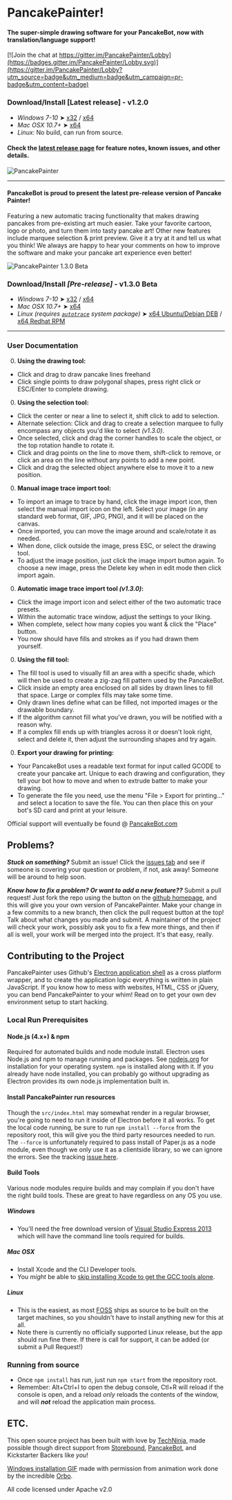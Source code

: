 # PancakePainter!
#### The super-simple drawing software for your PancakeBot, now with translation/language support!

[![Join the chat at https://gitter.im/PancakePainter/Lobby](https://badges.gitter.im/PancakePainter/Lobby.svg)](https://gitter.im/PancakePainter/Lobby?utm_source=badge&utm_medium=badge&utm_campaign=pr-badge&utm_content=badge)

### Download/Install [Latest release] - v1.2.0
 * *Windows 7-10* ➤ [x32](https://github.com/PancakeBot/PancakePainter/releases/download/v1.2.0-Beta/Install_PancakePainter_Win_32bit_v1.2.0-beta.exe) / [x64](https://github.com/PancakeBot/PancakePainter/releases/download/v1.2.0-Beta/Install_PancakePainter_Win_64bit_v1.2.0-beta.exe)
 * *Mac OSX 10.7+* ➤ [x64](https://github.com/PancakeBot/PancakePainter/releases/download/v1.2.0-Beta/PancakePainter_Mac_v1.2.0-Beta.zip)
 * *Linux:* No build, can run from source.

#### Check the [latest release page](https://github.com/PancakeBot/PancakePainter/releases/latest) for feature notes, known issues, and other details.

![PancakePainter](https://cloud.githubusercontent.com/assets/320747/10681916/96629bc8-78e3-11e5-99e6-4f6c3e13cc86.png)

----

#### PancakeBot is proud to present the latest pre-release version of Pancake Painter!
Featuring a new automatic tracing functionality that makes drawing pancakes from
pre-existing art much easier. Take your favorite cartoon, logo or photo, and
turn them into tasty pancake art! Other new features include marquee selection
& print preview. Give it a try at it and tell us what you think! We always are
happy to hear your comments on how to improve the software and make your pancake
art experience even better!

![PancakePainter 1.3.0 Beta](https://cloud.githubusercontent.com/assets/320747/23157197/f7b6226c-f7ce-11e6-9cab-1eaacc071950.png)

### Download/Install ***[Pre-release]*** - v1.3.0 Beta
 * *Windows 7-10* ➤ [x32](https://github.com/PancakeBot/PancakePainter/releases/download/v1.3.0-Beta/Install_PancakePainter_Win_32bit_v1.3.0-beta.exe) / [x64](https://github.com/PancakeBot/PancakePainter/releases/download/v1.3.0-Beta/Install_PancakePainter_Win_64bit_v1.3.0-beta.exe)
 * *Mac OSX 10.7+* ➤ [x64](https://github.com/PancakeBot/PancakePainter/releases/download/v1.3.0-Beta/PancakePainter_Mac_v1.3.0-Beta.dmg)
 * *Linux (requires [`autotrace`](http://packages.ubuntu.com/xenial/autotrace) system package)* ➤ [x64 Ubuntu/Debian DEB](https://github.com/PancakeBot/PancakePainter/releases/download/v1.3.0-Beta/PancakePainter_1.3.0_amd64.deb) / [x64 Redhat RPM](https://github.com/PancakeBot/PancakePainter/releases/download/v1.3.0-Beta/PancakePainter-1.3.0.x86_64.rpm)

----

### User Documentation
 0. **Using the drawing tool:**
   * Click and drag to draw pancake lines freehand
   * Click single points to draw polygonal shapes, press right click or
   ESC/Enter to complete drawing.
 0. **Using the selection tool:**
   * Click the center or near a line to select it, shift click to add to
   selection.
   * Alternate selection: Click and drag to create a selection marquee to fully
   encompass any objects you'd like to select _(v1.3.0)_.
   * Once selected, click and drag the corner handles to scale the object, or
the top rotation handle to rotate it.
   * Click and drag points on the line to move them, shift-click to remove, or
click an area on the line without any points to add a new point.
   * Click and drag the selected object anywhere else to move it to a new
position.
 0. **Manual image trace import tool:**
   * To import an image to trace by hand, click the image import icon, then
   select the manual import icon on the left. Select your image (in any standard
   web format, GIF, JPG, PNG), and it will be placed on the canvas.
   * Once imported, you can move the image around and scale/rotate it as needed.
   * When done, click outside the image, press ESC, or select the drawing
   tool.
   * To adjust the image position, just click the image import button again. To
   choose a new image, press the Delete key when in edit mode then click import
   again.
 0. **Automatic image trace import tool _(v1.3.0)_:**
   * Click the image import icon and select either of the two automatic trace
   presets.
   * Within the automatic trace window, adjust the settings to your liking.
   * When complete, select how many copies you want & click the "Place" button.
   * You now should have fills and strokes as if you had drawn them yourself.
 0. **Using the fill tool:**
   * The fill tool is used to visually fill an area with a specific shade, which
   will then be used to create a zig-zag fill pattern used by the PancakeBot.
   * Click inside an empty area enclosed on all sides by drawn lines to fill
   that space. Large or complex fills may take some time.
   * Only drawn lines define what can be filled, not imported images or the
   drawable boundary.
   * If the algorithm cannot fill what you've drawn, you will be notified with a
   reason why.
   * If a complex fill ends up with triangles across it or doesn't look right,
   select and delete it, then adjust the surrounding shapes and try again.
 0. **Export your drawing for printing:**
   * Your PancakeBot uses a readable text format for input called GCODE to
   create your pancake art. Unique to each drawing and configuration, they tell
   your bot how to move and when to extrude batter to make your drawing.
   * To generate the file you need, use the menu "File > Export for printing..."
and select a location to save the file. You can then place this on your bot's
SD card and print at your leisure.

Official support will eventually be found @
[PancakeBot.com](http://www.pancakebot.com)

## Problems?
***Stuck on something?*** Submit an issue! Click the
[issues tab](https://github.com/PancakeBot/PancakePainter/issues) and see if
someone is covering your question or problem, if not, ask away! Someone will be
around to help soon.

***Know how to fix a problem? Or want to add a new feature??*** Submit a pull
request! Just fork the repo using the button on the
[github homepage](https://github.com/PancakeBot/PancakePainter), and
this will give you your own version of PancakePainter. Make your change in a few
commits to a new branch, then click the pull request button at the top! Talk
about what changes you made and submit. A maintainer of the project will check
your work, possibly ask you to fix a few more things, and then if all is well,
your work will be merged into the project. It's that easy, really.

## Contributing to the Project
PancakePainter uses Github's [Electron application shell](http://electron.atom.io)
as a cross platform wrapper, and to create the application logic everything is
written in plain JavaScript. If you know how to mess with websites, HTML, CSS or
jQuery, you can bend PancakePainter to your whim! Read on to get your own dev
environment setup to start hacking.

### Local Run Prerequisites

#### Node.js (4.x+) & npm
Required for automated builds and node module install. Electron uses Node.js
and npm to manage running and packages. See [nodejs.org](http://nodejs.org) for
installation for your operating system. `npm` is installed along with it. If you
already have node installed, you can probably go without upgrading as Electron
provides its own node.js implementation built in.

#### Install PancakePainter run resources
Though the `src/index.html` may somewhat render in a regular browser, you're
going to need to run it inside of Electron before it all works. To get the local
code running, be sure to run `npm install --force` from the repository root,
this will give you the third party resources needed to run. The `--force` is
unfortunately required to pass install of Paper.js as a node module, even
though we only use it as a clientside library, so we can ignore the
errors. See the tracking [issue here](https://github.com/paperjs/paper.js/issues/739).

#### Build Tools
Various node modules require builds and may complain if you don't have the right
build tools. These are great to have regardless on any OS you use.

##### Windows
* You'll need the free download version of
[Visual Studio Express 2013](http://www.microsoft.com/visualstudio/eng/2013-downloads#d-2013-express)
which will have the command line tools required for builds.

##### Mac OSX
* Install Xcode and the CLI Developer tools.
* You _might_ be able to [skip installing Xcode to get the GCC tools alone](http://osxdaily.com/2012/07/06/install-gcc-without-xcode-in-mac-os-x/).

##### Linux
* This is the easiest, as most [FOSS](http://en.wikipedia.org/wiki/FOSS) ships
as source to be built on the target machines, so you shouldn't have to install
anything new for this at all.
* Note there is currently no officially supported Linux release, but the app
should run fine there. If there is call for support, it can be added (or submit
a Pull Request!)

### Running from source
* Once `npm install` has run, just run `npm start` from the repository root.
* Remember: Alt+Ctrl+I to open the debug console, Ctl+R will reload if the
console is open, and a reload _only_ reloads the contents of the window, and
will _**not**_ reload the application main process.

## ETC.
This open source project has been built with love by
[TechNinja](https://github.com/techninja), made possible though direct support
from [Storebound](http://storebound.com),
[PancakeBot](https://github.com/PancakeBot), and Kickstarter Backers like _you_!

[Windows installation GIF](https://github.com/PancakeBot/PancakePainter/blob/master/resources/win32/install_anim.gif)
made with permission from animation work done by
the incredible [Orbo](https://www.reddit.com/r/orbo).

All code licensed under Apache v2.0
